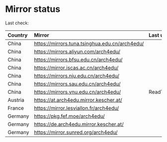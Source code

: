 <script src="./time.js"></script>
# Mirror status
Last check: <script type="text/javascript">localize(1687281340.70007);</script>

|Country|Mirror|Last update|
|:------|:-----|:----------|
|China|https://mirrors.tuna.tsinghua.edu.cn/arch4edu/|<script type="text/javascript">localize(1687242797);</script>|
|China|https://mirrors.aliyun.com/arch4edu/|<script type="text/javascript">localize(1687156345);</script>|
|China|https://mirrors.bfsu.edu.cn/arch4edu/|<script type="text/javascript">localize(1687242797);</script>|
|China|https://mirror.iscas.ac.cn/arch4edu/|<script type="text/javascript">localize(1687242797);</script>|
|China|https://mirrors.nju.edu.cn/arch4edu/|<script type="text/javascript">localize(1687199613);</script>|
|China|https://mirrors.sau.edu.cn/arch4edu/|<script type="text/javascript">localize(1673850842);</script>|
|China|https://mirrors.ynu.edu.cn/arch4edu/|ReadTimeout|
|Austria|https://at.arch4edu.mirror.kescher.at/|<script type="text/javascript">localize(1687242797);</script>|
|France|https://mirror.lesviallon.fr/arch4edu/|<script type="text/javascript">localize(1687242797);</script>|
|Germany|https://pkg.fef.moe/arch4edu/|<script type="text/javascript">localize(1687242797);</script>|
|Germany|https://de.arch4edu.mirror.kescher.at/|<script type="text/javascript">localize(1687242797);</script>|
|Germany|https://mirror.sunred.org/arch4edu/|<script type="text/javascript">localize(1687242797);</script>|

<script src="./tablefilter/tablefilter.js"></script>
<script src="./table.js"></script>